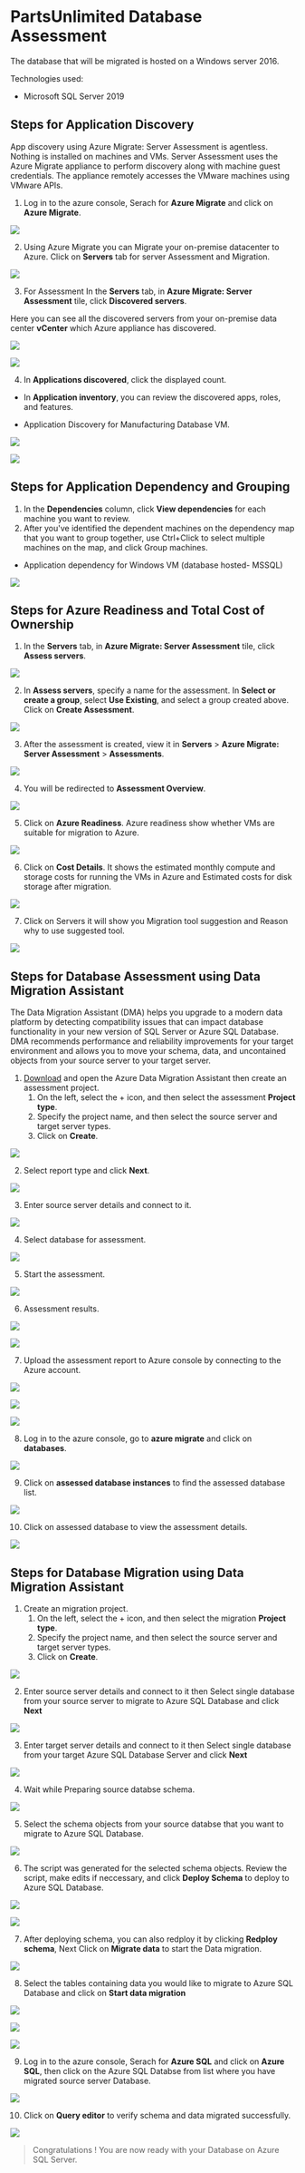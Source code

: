 # PartsUnlimited Database Assessment
The database that will be migrated is hosted on a Windows server 2016.

Technologies used:
 - Microsoft SQL Server 2019

## Steps for Application Discovery

App discovery using Azure Migrate: Server Assessment is agentless. Nothing is installed on machines and VMs. Server Assessment uses the Azure Migrate appliance to perform discovery along with machine guest credentials. The appliance remotely accesses the VMware machines using VMware APIs.

1. Log in to the azure console, Serach for **Azure Migrate** and click on **Azure Migrate**.

<p><kbd>
  <img src="../images/partsunlimited/manu-db-assessment-1.png">
</kbd></p>

2. Using Azure Migrate you can Migrate your on-premise datacenter to Azure. Click on **Servers** tab for server Assessment and Migration.

<p><kbd>
  <img src="../images/partsunlimited/manu-db-assessment-2.png">
</kbd></p>

3. For Assessment In the **Servers** tab, in **Azure Migrate: Server Assessment** tile, click **Discovered servers**.

Here you can see all the discovered servers from your on-premise data center **vCenter** which Azure appliance has discovered.

<p><kbd>
  <img src="../images/partsunlimited/sa-1.png">
</kbd></p>

<p><kbd>
  <img src="../images/partsunlimited/manu-db-assessment-3.png">
</kbd></p>

4. In **Applications discovered**, click the displayed count.
* In **Application inventory**, you can review the discovered apps, roles, and features.

* Application Discovery for Manufacturing Database VM.
<p><kbd>
  <img src="../images/partsunlimited/manu-db-assessment-4.png">
</kbd></p>

<p><kbd>
  <img src="../images/partsunlimited/application-discovery-database.png">
</kbd></p>

## Steps for Application Dependency and Grouping

1. In the **Dependencies** column, click **View dependencies** for each machine you want to review.
2. After you've identified the dependent machines on the dependency map that you want to group together, use Ctrl+Click to select multiple machines on the map, and click Group machines.

* Application dependency for Windows VM (database hosted- MSSQL)

<p><kbd>
  <img src="../images/partsunlimited/application-dependency-databases.png">
</kbd></p>

## Steps for Azure Readiness and Total Cost of Ownership

1. In the **Servers** tab, in **Azure Migrate: Server Assessment** tile, click **Assess servers**.

<p><kbd>
  <img src="../images/partsunlimited/sa-1.png">
</kbd></p>

2. In **Assess servers**, specify a name for the assessment. In **Select or create a group**, select **Use Existing**, and select a group created above. Click on **Create Assessment**.

<p><kbd>
  <img src="../images/partsunlimited/sa-2.png">
</kbd></p>

3. After the assessment is created, view it in **Servers** > **Azure Migrate: Server Assessment** > **Assessments**.

<p><kbd>
  <img src="../images/partsunlimited/sa-3.png">
</kbd></p>

4. You will be redirected to **Assessment Overview**.

<p><kbd>
  <img src="../images/partsunlimited/sa-4.png">
</kbd></p>

5. Click on **Azure Readiness**.
Azure readiness show whether VMs are suitable for migration to Azure.

<p><kbd>
  <img src="../images/partsunlimited/sa-5.png">
</kbd></p>

6. Click on **Cost Details**.
It shows the estimated monthly compute and storage costs for running the VMs in Azure and Estimated costs for disk storage after migration.

<p><kbd>
  <img src="../images/partsunlimited/sa-6.png">
</kbd></p>

7. Click on Servers it will show you Migration tool suggestion and Reason why to use suggested tool.

<p><kbd>
  <img src="../images/partsunlimited/sa-7.png">
</kbd></p>

## Steps for Database Assessment using Data Migration Assistant

The Data Migration Assistant (DMA) helps you upgrade to a modern data platform by detecting compatibility issues that can impact database functionality in your new version of SQL Server or Azure SQL Database. DMA recommends performance and reliability improvements for your target environment and allows you to move your schema, data, and uncontained objects from your source server to your target server.

1. [Download](https://www.microsoft.com/en-us/download/details.aspx?id=53595) and open the Azure Data Migration Assistant then create an assessment project.
   1.  On the left, select the + icon, and then select the assessment **Project type**.
   2. Specify the project name, and then select the source server and target server types.
   3. Click on **Create**.

<p><kbd>
  <img src="../images/partsunlimited/dma-1.png">
</kbd></p>

2. Select report type and click **Next**.

<p><kbd>
  <img src="../images/partsunlimited/dma-2.png">
</kbd></p>

3. Enter source server details and connect to it.

<p><kbd>
  <img src="../images/partsunlimited/dma-3.png">
</kbd></p>

4. Select database for assessment.

<p><kbd>
  <img src="../images/partsunlimited/dma-4.png">
</kbd></p>

5. Start the assessment.

<p><kbd>
  <img src="../images/partsunlimited/dma-5.png">
</kbd></p>

6. Assessment results.

<p><kbd>
  <img src="../images/partsunlimited/dma-6.png">
</kbd></p>

<p><kbd>
  <img src="../images/partsunlimited/dma-7.png">
</kbd></p>

7. Upload the assessment report to Azure console by connecting to the Azure account.

<p><kbd>
   <img src="../images/partsunlimited/dma-8.png">
</kbd></p>

<p><kbd>
   <img src="../images/partsunlimited/dma-9.png">
</kbd></p>

<p><kbd>
   <img src="../images/partsunlimited/dma-10.png">
</kbd></p>

8. Log in to the azure console, go to **azure migrate** and click on **databases**.

<p><kbd>
   <img src="../images/partsunlimited/dma-11.png">
</kbd></p>

9. Click on **assessed database instances** to find the assessed database list.

<p><kbd>
  <img src="../images/partsunlimited/dma-12.png">
</kbd></p>

10. Click on assessed database to view the assessment details.

<p><kbd>
   <img src="../images/partsunlimited/dma-13.png">
</kbd></p>

## Steps for Database Migration using Data Migration Assistant

1. Create an migration project.
   1. On the left, select the + icon, and then select the migration **Project type**.
   2. Specify the project name, and then select the source server and target server types.
   3. Click on **Create**.

<p><kbd>
  <img src="../images/partsunlimited/manu-db-1.png">
</kbd></p>

2. Enter source server details and connect to it then Select single database from your source server to migrate to Azure SQL Database and click **Next**

<p><kbd>
  <img src="../images/partsunlimited/manu-db-2.png">
</kbd></p>

3. Enter target server details and connect to it then Select single database from your target Azure SQL Database Server and click **Next**

<p><kbd>
  <img src="../images/partsunlimited/manu-db-3.png">
</kbd></p>

4. Wait while Preparing source databse schema.

<p><kbd>
  <img src="../images/partsunlimited/manu-db-4.png">
</kbd></p>

5. Select the schema objects from your source databse that you want to migrate to Azure SQL Database.

<p><kbd>
  <img src="../images/partsunlimited/manu-db-5.png">
</kbd></p>

6. The script was generated for the selected schema objects. Review the script, make edits if neccessary, and click **Deploy Schema** to deploy to Azure SQL Database.

<p><kbd>
  <img src="../images/partsunlimited/manu-db-6.png">
</kbd></p>

<p><kbd>
  <img src="../images/partsunlimited/manu-db-7.png">
</kbd></p>

7. After deploying schema, you can also redploy it by clicking **Redploy schema**, Next Click on **Migrate data** to start the Data migration.

<p><kbd>
   <img src="../images/partsunlimited/manu-db-8.png">
</kbd></p>

8. Select the tables containing data you would like to migrate to Azure SQL Database and click on **Start data migration**

<p><kbd>
   <img src="../images/partsunlimited/manu-db-9.png">
</kbd></p>

<p><kbd>
   <img src="../images/partsunlimited/manu-db-10.png">
</kbd></p>

<p><kbd>
   <img src="../images/partsunlimited/manu-db-11.png">
</kbd></p>

9. Log in to the azure console, Serach for **Azure SQL** and click on **Azure SQL**, then click on the Azure SQL Databse from list where you have migrated source server Database.

<p><kbd>
  <img src="../images/partsunlimited/manu-db-12.png">
</kbd></p>

10. Click on **Query editor** to verify schema and data migrated successfully.

<p><kbd>
   <img src="../images/partsunlimited/manu-db-13.png">
</kbd></p>

> Congratulations ! You are now ready with your Database on Azure SQL Server. 